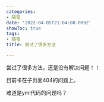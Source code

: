 ```yaml
---
categories:
- 随笔
date: '2022-04-05T21:04:00.000Z'
showToc: true
tags:
- 随笔
title: 尝试了很多方法

---
```




尝试了很多方法，还是没有解决问题！！

目前卡在子页面404的问题上。

难道是yml代码的问题吗？


